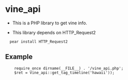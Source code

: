 vine_api
========

* This is a PHP library to get vine info.

* This library depends on HTTP_Request2

```
  pear install HTTP_Request2
```


##  Example

```
	require_once dirname(__FILE__) . '/vine_api.php';
	$ret = Vine_api::get_tag_timeline('hawaii'));
```
